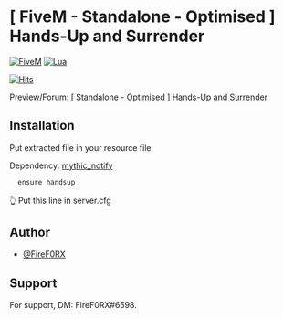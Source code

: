 # [ FiveM - Standalone - Optimised ] Hands-Up and Surrender
[![FiveM](https://img.shields.io/badge/-FiveM-orange)](https://img.shields.io/badge/-FiveM-orange) [![Lua](https://img.shields.io/badge/-Lua-blue)](https://img.shields.io/badge/-Lua-blue)

[![Hits](https://hits.seeyoufarm.com/api/count/incr/badge.svg?url=https%3A%2F%2Fgithub.com%2Ff1ref0rx%2Fhandsup&count_bg=%2379C83D&title_bg=%23555555&icon=&icon_color=%23E7E7E7&title=repo+views&edge_flat=true)](https://hits.seeyoufarm.com)

Preview/Forum: [[ Standalone - Optimised ] Hands-Up and Surrender](https://forum.cfx.re/t/standalone-optimised-hands-up-and-surrender/4971519)

## Installation
Put extracted file in your resource file

Dependency: [mythic_notify](https://github.com/JayMontana36/mythic_notify) 

```bash
  ensure handsup
```
👆
Put this line in server.cfg
## Author

- [@FireF0RX](https://www.github.com/firef0rx)


## Support

For support, DM: FireF0RX#6598.
